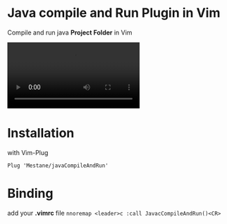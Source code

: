 # Java compile and Run Plugin in Vim

Compile and run java ****Project Folder**** in Vim

![](https://github.com/Mestane/javaCompileAndRun/blob/master/assets/001.mp4)

# Installation

with Vim-Plug

```vim
Plug 'Mestane/javaCompileAndRun'
```

# Binding

add your **.vimrc** file `nnoremap <leader>c :call JavacCompileAndRun()<CR>`
